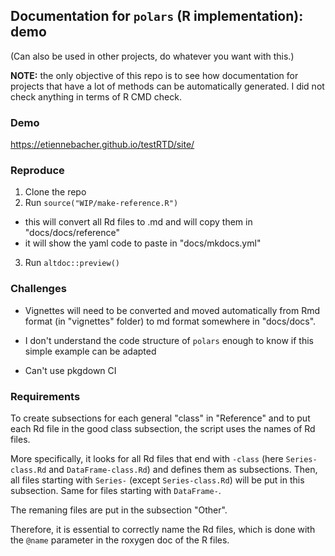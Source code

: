 ## Documentation for `polars` (R implementation): demo

(Can also be used in other projects, do whatever you want with this.)

**NOTE:** the only objective of this repo is to see how documentation for projects that have a lot of methods can be automatically generated. I did not check anything in terms of R CMD check.

### Demo

https://etiennebacher.github.io/testRTD/site/

### Reproduce

1. Clone the repo
2. Run `source("WIP/make-reference.R")`
  * this will convert all Rd files to .md and will copy them in "docs/docs/reference"
  * it will show the yaml code to paste in "docs/mkdocs.yml"
3. Run `altdoc::preview()` 

### Challenges

* Vignettes will need to be converted and moved automatically from Rmd format (in "vignettes" folder) to md format somewhere in "docs/docs".

* I don't understand the code structure of `polars` enough to know if this simple example can be adapted

* Can't use pkgdown CI



### Requirements

To create subsections for each general "class" in "Reference" and to put each Rd file in the good class subsection, the script uses the names of Rd files.

More specifically, it looks for all Rd files that end with `-class` (here `Series-class.Rd` and `DataFrame-class.Rd`) and defines them as subsections. Then, all files starting with `Series-` (except `Series-class.Rd`) will be put in this subsection. Same for files starting with `DataFrame-`.

The remaning files are put in the subsection "Other".

Therefore, it is essential to correctly name the Rd files, which is done with the `@name` parameter in the roxygen doc of the R files.


